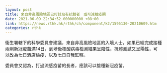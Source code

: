 ```yaml
---
layout: post
title: 來自非高風險地區已打針及有抗體者　或可減檢疫期　
date: 2021-06-09 22:34:52.000000000 +08:00
link: https://news.rthk.hk/rthk/ch/component/k2/1595130-20210609.htm
categories: rthk
---
```


衞生署轄下的科學委員會建議，來自非高風險地區的入境人士，如果已經完成接種兩劑新冠疫苗滿14日，到埗後核酸病毒檢測結果呈陰性，抗體測試又呈陽性，可以改為七日酒店檢疫，以及七日自我監察。

委員會又認為，打過流感疫苗的長者，應該可以接種新冠疫苗。
